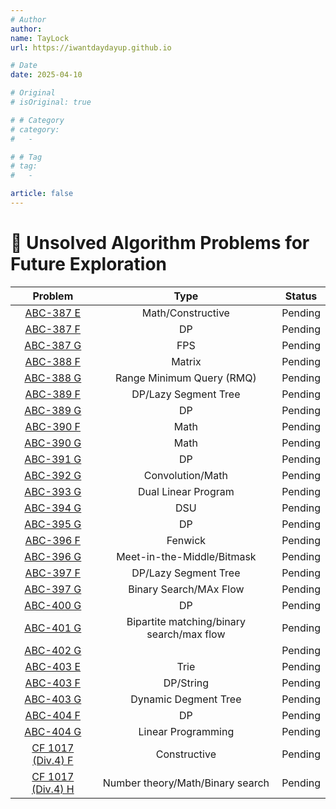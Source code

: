 ```yaml
---
# Author
author:
name: TayLock
url: https://iwantdaydayup.github.io

# Date
date: 2025-04-10

# Original
# isOriginal: true

# # Category
# category:
#   -

# # Tag
# tag:
#   -

article: false
---
```


# 🧩 Unsolved Algorithm Problems for Future Exploration

|                              Problem                               |                   Type                    | Status  |
| :----------------------------------------------------------------: | :---------------------------------------: | :-----: |
|   [ABC-387 E](https://atcoder.jp/contests/abc387/tasks/abc387_e)   |             Math/Constructive             | Pending |
|   [ABC-387 F](https://atcoder.jp/contests/abc387/tasks/abc387_f)   |                    DP                     | Pending |
|   [ABC-387 G](https://atcoder.jp/contests/abc387/tasks/abc387_g)   |                    FPS                    | Pending |
|   [ABC-388 F](https://atcoder.jp/contests/abc388/tasks/abc388_f)   |                  Matrix                   | Pending |
|   [ABC-388 G](https://atcoder.jp/contests/abc388/tasks/abc388_g)   |         Range Minimum Query (RMQ)         | Pending |
|   [ABC-389 F](https://atcoder.jp/contests/abc389/tasks/abc389_f)   |           DP/Lazy Segment Tree            | Pending |
|   [ABC-389 G](https://atcoder.jp/contests/abc389/tasks/abc389_g)   |                    DP                     | Pending |
|   [ABC-390 F](https://atcoder.jp/contests/abc390/tasks/abc390_f)   |                   Math                    | Pending |
|   [ABC-390 G](https://atcoder.jp/contests/abc390/tasks/abc390_g)   |                   Math                    | Pending |
|   [ABC-391 G](https://atcoder.jp/contests/abc391/tasks/abc391_g)   |                    DP                     | Pending |
|   [ABC-392 G](https://atcoder.jp/contests/abc392/tasks/abc392_g)   |             Convolution/Math              | Pending |
|   [ABC-393 G](https://atcoder.jp/contests/abc393/tasks/abc393_g)   |            Dual Linear Program            | Pending |
|   [ABC-394 G](https://atcoder.jp/contests/abc394/tasks/abc394_g)   |                    DSU                    | Pending |
|   [ABC-395 G](https://atcoder.jp/contests/abc395/tasks/abc395_g)   |                    DP                     | Pending |
|   [ABC-396 F](https://atcoder.jp/contests/abc396/tasks/abc396_f)   |                  Fenwick                  | Pending |
|   [ABC-396 G](https://atcoder.jp/contests/abc396/tasks/abc396_g)   |        Meet-in-the-Middle/Bitmask         | Pending |
|   [ABC-397 F](https://atcoder.jp/contests/abc397/tasks/abc397_f)   |           DP/Lazy Segment Tree            | Pending |
|   [ABC-397 G](https://atcoder.jp/contests/abc397/tasks/abc397_g)   |          Binary Search/MAx Flow           | Pending |
|   [ABC-400 G](https://atcoder.jp/contests/abc400/tasks/abc400_g)   |                    DP                     | Pending |
|   [ABC-401 G](https://atcoder.jp/contests/abc401/tasks/abc401_g)   | Bipartite matching/binary search/max flow | Pending |
|   [ABC-402 G](https://atcoder.jp/contests/abc402/tasks/abc402_g)   |                                           | Pending |
|   [ABC-403 E](https://atcoder.jp/contests/abc403/tasks/abc403_e)   |                   Trie                    | Pending |
|   [ABC-403 F](https://atcoder.jp/contests/abc403/tasks/abc403_f)   |                 DP/String                 | Pending |
|   [ABC-403 G](https://atcoder.jp/contests/abc403/tasks/abc403_g)   |           Dynamic Degment Tree            | Pending |
|   [ABC-404 F](https://atcoder.jp/contests/abc404/tasks/abc404_f)   |                    DP                     | Pending |
|   [ABC-404 G](https://atcoder.jp/contests/abc404/tasks/abc404_g)   |            Linear Programming             | Pending |
| [CF 1017 (Div.4) F](https://codeforces.com/contest/2094/problem/F) |               Constructive                | Pending |
| [CF 1017 (Div.4) H](https://codeforces.com/contest/2094/problem/H) |     Number theory/Math/Binary search      | Pending |

<!-- | [ABC-400 G](https://atcoder.jp/contests/abc400/tasks/abc400_g) |  DP  | Completed or Pending | -->
